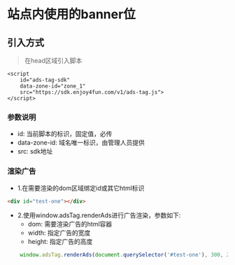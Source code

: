 # 站点内使用的banner位
## 引入方式
> 在head区域引入脚本
```
<script
	id="ads-tag-sdk"
	data-zone-id="zone_1"
	src="https://sdk.enjoy4fun.com/v1/ads-tag.js">
</script>
```

### 参数说明
- id: 当前脚本的标识，固定值，必传
- data-zone-id: 域名唯一标识，由管理人员提供
- src: sdk地址

### 渲染广告
- 1.在需要渲染的dom区域绑定id或其它html标识
```html
<div id="test-one"></div>
```
- 2.使用window.adsTag.renderAds进行广告渲染，参数如下:
  - dom: 需要渲染广告的html容器
  - width: 指定广告的宽度
  - height: 指定广告的高度
```javascript
	window.adsTag.renderAds(document.querySelector('#test-one'), 300, 250);
```
